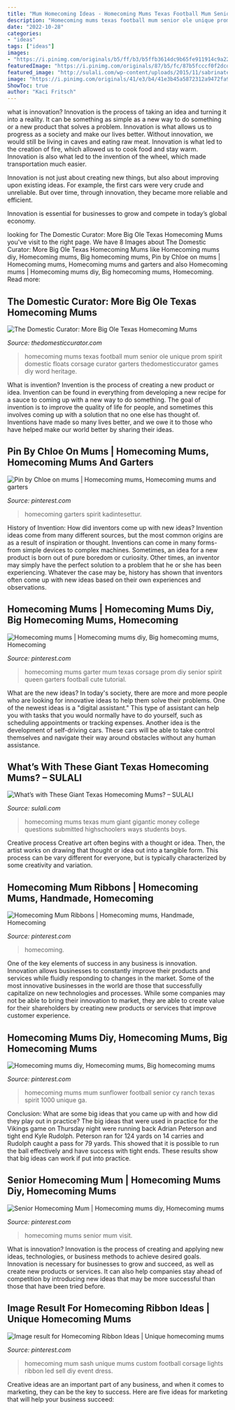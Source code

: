 ```yaml
---
title: "Mum Homecoming Ideas - Homecoming Mums Texas Football Mum Senior Ole Unique Prom Spirit Domestic Floats Corsage Curator Garters Thedomesticcurator Games Diy Word Heritage"
description: "Homecoming mums texas football mum senior ole unique prom spirit domestic floats corsage curator garters thedomesticcurator games diy word heritage"
date: "2022-10-28"
categories:
- "ideas"
tags: ["ideas"]
images:
- "https://i.pinimg.com/originals/b5/ff/b3/b5ffb3614dc9b65fe911914c9a220743.jpg"
featuredImage: "https://i.pinimg.com/originals/87/b5/fc/87b5fcccf0f2dcdd7b896a5c1dedeab4.jpg"
featured_image: "http://sulali.com/wp-content/uploads/2015/11/sabrinatesar.jpg"
image: "https://i.pinimg.com/originals/41/e3/b4/41e3b45a5872312a9472fa93d0337e47.jpg"
ShowToc: true
author: "Kaci Fritsch"
---
```



what is innovation?
Innovation is the process of taking an idea and turning it into a reality. It can be something as simple as a new way to do something or a new product that solves a problem. Innovation is what allows us to progress as a society and make our lives better.
Without innovation, we would still be living in caves and eating raw meat. Innovation is what led to the creation of fire, which allowed us to cook food and stay warm. Innovation is also what led to the invention of the wheel, which made transportation much easier.

Innovation is not just about creating new things, but also about improving upon existing ideas. For example, the first cars were very crude and unreliable. But over time, through innovation, they became more reliable and efficient.

Innovation is essential for businesses to grow and compete in today’s global economy.

	

		
looking for The Domestic Curator: More Big Ole Texas Homecoming Mums you've visit to the right page. We have 8 Images about The Domestic Curator: More Big Ole Texas Homecoming Mums like Homecoming mums diy, Homecoming mums, Big homecoming mums, Pin by Chloe on mums | Homecoming mums, Homecoming mums and garters and also Homecoming mums | Homecoming mums diy, Big homecoming mums, Homecoming. Read more:
		
    
## The Domestic Curator: More Big Ole Texas Homecoming Mums

<img loading=lazy src="https://1.bp.blogspot.com/-5iUp-O5_Mck/U-Ai6NWioLI/AAAAAAAAdFU/LH5JkJCiNDw/s1600/Homecoming+Mums+2014+The+Domestic+Curator3.jpg" onerror="this.onerror=null;this.src='https://tse2.mm.bing.net/th?id=OIP.SfE1DS4Dn9GVtsvCp60cGAAAAA&amp;pid=15.1';" alt="The Domestic Curator: More Big Ole Texas Homecoming Mums">

_Source: thedomesticcurator.com_

>homecoming mums texas football mum senior ole unique prom spirit domestic floats corsage curator garters thedomesticcurator games diy word heritage. 

	

What is invention?
Invention is the process of creating a new product or idea. Invention can be found in everything from developing a new recipe for a sauce to coming up with a new way to do something. The goal of invention is to improve the quality of life for people, and sometimes this involves coming up with a solution that no one else has thought of. Inventions have made so many lives better, and we owe it to those who have helped make our world better by sharing their ideas.

    
## Pin By Chloe On Mums | Homecoming Mums, Homecoming Mums And Garters

<img loading=lazy src="https://i.pinimg.com/originals/87/b5/fc/87b5fcccf0f2dcdd7b896a5c1dedeab4.jpg" onerror="this.onerror=null;this.src='https://tse4.mm.bing.net/th?id=OIP.F-FdUGR_BE6hr1PLh6EjlgHaJ4&amp;pid=15.1';" alt="Pin by Chloe on mums | Homecoming mums, Homecoming mums and garters">

_Source: pinterest.com_

>homecoming garters spirit kadintesettur. 

	

History of Invention: How did inventors come up with new ideas?
Invention ideas come from many different sources, but the most common origins are as a result of inspiration or thought. Inventions can come in many forms- from simple devices to complex machines. Sometimes, an idea for a new product is born out of pure boredom or curiosity. Other times, an inventor may simply have the perfect solution to a problem that he or she has been experiencing. Whatever the case may be, history has shown that inventors often come up with new ideas based on their own experiences and observations.

    
## Homecoming Mums | Homecoming Mums Diy, Big Homecoming Mums, Homecoming

<img loading=lazy src="https://i.pinimg.com/originals/45/62/af/4562afc18cdc0f419f445ed1f8436497.png" onerror="this.onerror=null;this.src='https://tse3.mm.bing.net/th?id=OIP.RWKvwYzcD0GfRF7R-ENklwHaNL&amp;pid=15.1';" alt="Homecoming mums | Homecoming mums diy, Big homecoming mums, Homecoming">

_Source: pinterest.com_

>homecoming mums garter mum texas corsage prom diy senior spirit queen garters football cute tutorial. 

	

What are the new ideas?
In today's society, there are more and more people who are looking for innovative ideas to help them solve their problems. One of the newest ideas is a "digital assistant." This type of assistant can help you with tasks that you would normally have to do yourself, such as scheduling appointments or tracking expenses. Another idea is the development of self-driving cars. These cars will be able to take control themselves and navigate their way around obstacles without any human assistance.

    
## What’s With These Giant Texas Homecoming Mums? – SULALI

<img loading=lazy src="http://sulali.com/wp-content/uploads/2015/11/sabrinatesar.jpg" onerror="this.onerror=null;this.src='https://tse2.mm.bing.net/th?id=OIP.n4ErXUNfRyYL7bXsLK-4XAAAAA&amp;pid=15.1';" alt="What’s with These Giant Texas Homecoming Mums? – SULALI">

_Source: sulali.com_

>homecoming mums texas mum giant gigantic money college questions submitted highschoolers ways students boys. 

	

Creative process
Creative art often begins with a thought or idea. Then, the artist works on drawing that thought or idea out into a tangible form. This process can be vary different for everyone, but is typically characterized by some creativity and variation.

    
## Homecoming Mum Ribbons | Homecoming Mums, Handmade, Homecoming

<img loading=lazy src="https://i.pinimg.com/originals/4f/ac/e6/4face68437053927082bd2d480713b7d.jpg" onerror="this.onerror=null;this.src='https://tse1.mm.bing.net/th?id=OIP.Izx4dfUdeqzAg9VltzEHdAHaJ4&amp;pid=15.1';" alt="Homecoming Mum Ribbons | Homecoming mums, Handmade, Homecoming">

_Source: pinterest.com_

>homecoming. 

	

One of the key elements of success in any business is innovation. Innovation allows businesses to constantly improve their products and services while fluidly responding to changes in the market. Some of the most innovative businesses in the world are those that successfully capitalize on new technologies and processes. While some companies may not be able to bring their innovation to market, they are able to create value for their shareholders by creating new products or services that improve customer experience.

    
## Homecoming Mums Diy, Homecoming Mums, Big Homecoming Mums

<img loading=lazy src="https://i.pinimg.com/736x/28/5a/2b/285a2bf938d1cadb1ab2fbe3cea54556--football-homecoming-homecoming-mums.jpg" onerror="this.onerror=null;this.src='https://tse3.mm.bing.net/th?id=OIP.tfV806bC-FsVkjJgnJOf5QHaJ3&amp;pid=15.1';" alt="Homecoming mums diy, Homecoming mums, Big homecoming mums">

_Source: pinterest.com_

>homecoming mums mum sunflower football senior cy ranch texas spirit 1000 unique ga. 

	

Conclusion: What are some big ideas that you came up with and how did they play out in practice?
The big ideas that were used in practice for the Vikings game on Thursday night were running back Adrian Peterson and tight end Kyle Rudolph. Peterson ran for 124 yards on 14 carries and Rudolph caught a pass for 79 yards. This showed that it is possible to run the ball effectively and have success with tight ends. These results show that big ideas can work if put into practice.

    
## Senior Homecoming Mum | Homecoming Mums Diy, Homecoming Mums

<img loading=lazy src="https://i.pinimg.com/originals/b5/ff/b3/b5ffb3614dc9b65fe911914c9a220743.jpg" onerror="this.onerror=null;this.src='https://tse2.mm.bing.net/th?id=OIP.edZHue52ITb9Zy0ZDk8Z1wHaJ4&amp;pid=15.1';" alt="Senior Homecoming Mum | Homecoming mums diy, Homecoming mums">

_Source: pinterest.com_

>homecoming mums senior mum visit. 

	

What is innovation?
Innovation is the process of creating and applying new ideas, technologies, or business methods to achieve desired goals. Innovation is necessary for businesses to grow and succeed, as well as create new products or services. It can also help companies stay ahead of competition by introducing new ideas that may be more successful than those that have been tried before.

    
## Image Result For Homecoming Ribbon Ideas | Unique Homecoming Mums

<img loading=lazy src="https://i.pinimg.com/originals/41/e3/b4/41e3b45a5872312a9472fa93d0337e47.jpg" onerror="this.onerror=null;this.src='https://tse2.mm.bing.net/th?id=OIP.FRq5VBuR7KP-isNblJ7BDgHaP7&amp;pid=15.1';" alt="Image result for Homecoming Ribbon Ideas | Unique homecoming mums">

_Source: pinterest.com_

>homecoming mum sash unique mums custom football corsage lights ribbon led sell diy event dress. 

	

Creative ideas are an important part of any business, and when it comes to marketing, they can be the key to success. Here are five ideas for marketing that will help your business succeed: 


